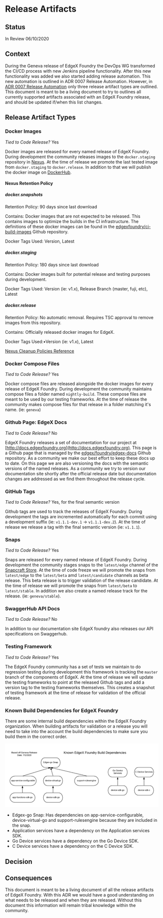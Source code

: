 # Release Artifacts

## Status

In Review 06/10/2020

## Context

During the Geneva release of EdgeX Foundry the DevOps WG transformed the CI/CD process with new Jenkins pipeline functionality. After this new functionality was added we also started adding release automation. This new automation is outlined in ADR 0007 Release Automation. However, in [ADR 0007 Release Automation](https://github.com/edgexfoundry/edgex-docs/blob/master/docs_src/design/adr/devops/0007-Release-Automation.md) only three release artifact types are outlined. This document is meant to be a living document to try to outlines all currently supported artifacts associated with an EdgeX Foundry release, and should be updated if/when this list changes.

## Release Artifact Types

### Docker Images

*Tied to Code Release?* Yes

Docker images are released for every named release of EdgeX Foundry. During development the community releases images to the `docker.staging` repository in [Nexus](http://nexus3.edgexfoundry.org). At the time of release we promote the last tested image from `docker.staging` to `docker.release`. In addition to that we will publish the docker image on [DockerHub](https://hub.docker.com/orgs/edgexfoundry).

#### Nexus Retention Policy

##### docker.snapshots
Retention Policy: 90 days since last download

Contains: Docker images that are not expected to be released. This contains images to optimize the builds in the CI infrastructure. The definitions of these docker images can be found in the [edgexfoundry/ci-build-images](https://github.com/edgexfoundry/ci-build-images) Github repository.

Docker Tags Used: Version, Latest

##### docker.staging
Retention Policy: 180 days since last download

Contains: Docker images built for potential release and testing purposes during development.

Docker Tags Used: Version (ie: v1.x), Release Branch (master, fuji, etc), Latest

##### docker.release
Retention Policy: No automatic removal. Requires TSC approval to remove images from this repository.

Contains: Officially released docker images for EdgeX. 

Docker Tags Used:•Version (ie: v1.x), Latest 

[Nexus Cleanup Policies Reference](https://help.sonatype.com/repomanager3/repository-management/cleanup-policies)

### Docker Compose Files

*Tied to Code Release?* Yes

Docker compose files are released alongside the docker images for every release of EdgeX Foundry. During development the community maintains compose files a folder named `nightly-build`. These compose files are meant to be used by our testing frameworks. At the time of release the community makes compose files for that release in a folder matching it's name. (ie: `geneva`)

### Github Page: EdgeX Docs

*Tied to Code Release?* No

EdgeX Foundry releases a set of documentation for our project at [http://docs.edgexfoundry.org](http://docs.edgexfoundry.org). This page is a Github page that is managed by the [edgex/foundry/edgex-docs](https://github.com/edgexfoundry/edgex-docs/) Github repository. As a community we make our best effort to keep these docs up to date. On this page we are also versioning the docs with the semantic versions of the named releases. As a community we try to version our documentation site shortly after the official release date but documentation changes are addressed as we find them throughout the release cycle.

### GitHub Tags

*Tied to Code Release?* Yes, for the final semantic version

Github tags are used to track the releases of EdgeX Foundry. During development the tags are incremented automatically for each commit using a development suffix (ie: `v1.1.1-dev.1` -> `v1.1.1-dev.2`). At the time of release we release a tag with the final semantic version (ie: `v1.1.1`).

### Snaps

*Tied to Code Release?* Yes

Snaps are released for every named release of EdgeX Foundry. During development the community stages snaps to the `latest/edge` channel of the [Snapcraft Store](https://snapcraft.io/search?q=edgexfoundry). At the time of code freeze we will promote the snaps from `latest/edge` to the `latest/beta` amd `latest/candidate` channels as beta release. This beta release is to trigger validation of the release candidate. At the time of release we will promote the snaps from `latest/beta` to `latest/stable`. In addition we also create a named release track for the release. (ie: `geneva/stable`).

### SwaggerHub API Docs

*Tied to Code Release?* No

In addition to our documentation site EdgeX foundry also releases our API specifications on Swaggerhub.

### Testing Framework

*Tied to Code Release?* Yes

The EdgeX Foundry community has a set of tests we maintain to do regression testing during development this framework is tracking the `master` branch of the components of EdgeX. At the time of release we will update the testing frameworks to point at the released Github tags and add a version tag to the testing frameworks themselves. This creates a snapshot of testing framework at the time of release for validation of the official release.

### Known Build Dependencies for EdgeX Foundry

There are some internal build dependencies within the EdgeX Foundry organization. When building artifacts for validation or a release you will need to take into the account the build dependencies to make sure you build them in the correct order.

![Known EdgeX Foundry Build Dependencies](0010/known-build-dependencies.png)

 - Edgex-go Snap: Has dependencies on app-service-configurable, device-virtual-go and support-rulesengine because they are included in the snap.
 - Application services have a dependency on the Application services SDK.
 - Go Device services have a dependency on the Go Device SDK.
 - C Device services have a dependency on the C Device SDK.

## Decision

## Consequences

This document is meant to be a living document of all the release artifacts of EdgeX Foundry. With this ADR we would have a good understanding on what needs to be released and when they are released. Without this document this information will remain tribal knowledge within the community.
